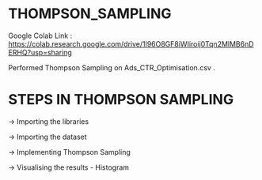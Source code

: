 # THOMPSON_SAMPLING

Google Colab Link : https://colab.research.google.com/drive/1l96O8GF8iWIiroij0Tqn2MlMB6nDERHQ?usp=sharing

Performed Thompson Sampling on Ads_CTR_Optimisation.csv . 

# STEPS IN THOMPSON SAMPLING

-> Importing the libraries

-> Importing the dataset

-> Implementing Thompson Sampling

-> Visualising the results - Histogram
